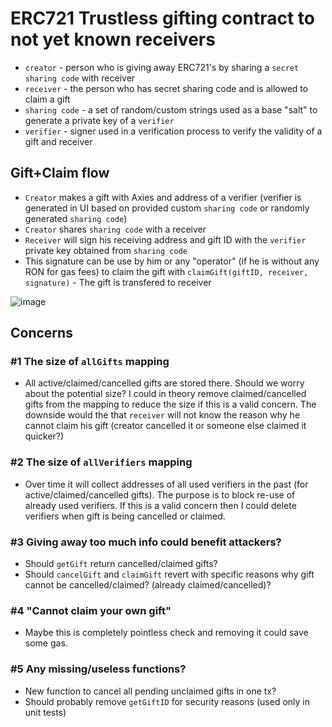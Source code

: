 # ERC721 Trustless gifting contract to not yet known receivers

- `creator` - person who is giving away ERC721's by sharing a `secret sharing code` with receiver
- `receiver` - the person who has secret sharing code and is allowed to claim a gift
- `sharing code` - a set of random/custom strings used as a base "salt" to generate a private key of a `verifier`
- `verifier` - signer used in a verification process to verify the validity of a gift and receiver

## Gift+Claim flow
- `Creator` makes a gift with Axies and address of a verifier (verifier is generated in UI based on provided custom `sharing code` or randomly generated `sharing code`)
- `Creator` shares `sharing code` with a receiver
- `Receiver` will sign his receiving address and gift ID with the `verifier` private key obtained from `sharing code`
- This signature can be use by him or any "operator" (if he is without any RON for gas fees) to claim the gift with `claimGift(giftID, receiver, signature)` - The gift is transfered to receiver

![image](https://user-images.githubusercontent.com/1337260/206867935-b32edc3a-4dcd-4fe6-bc25-5a512c4d03b8.png)



## Concerns

### #1 The size of `allGifts` mapping
- All active/claimed/cancelled gifts are stored there. Should we worry about the potential size? I could in theory remove claimed/cancelled gifts from the mapping to reduce the size if this is a valid concern. The downside would the that `receiver` will not know the reason why he cannot claim his gift (creator cancelled it or someone else claimed it quicker?)

### #2 The size of `allVerifiers` mapping
- Over time it will collect addresses of all used verifiers in the past (for active/claimed/cancelled gifts). The purpose is to block re-use of already used verifiers. If this is a valid concern then I could delete verifiers when gift is being cancelled or claimed.

### #3 Giving away too much info could benefit attackers?
- Should `getGift` return cancelled/claimed gifts?
- Should `cancelGift` and `claimGift` revert with specific reasons why gift cannot be cancelled/claimed? (already claimed/cancelled)?

### #4 "Cannot claim your own gift"
- Maybe this is completely pointless check and removing it could save some gas.

### #5 Any missing/useless functions?
- New function to cancel all pending unclaimed gifts in one tx?
- Should probably remove `getGiftID` for security reasons (used only in unit tests)